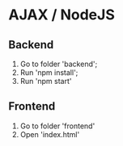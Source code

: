 # AJAX / NodeJS

## Backend

1. Go to folder 'backend';
2. Run 'npm install';
3. Run 'npm start'

## Frontend

1. Go to folder 'frontend'
2. Open 'index.html'

